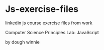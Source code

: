 # Js-exercise-files
linkedin js course exercise files from work 

Computer Science Principles Lab: JavaScript

by dough winnie
